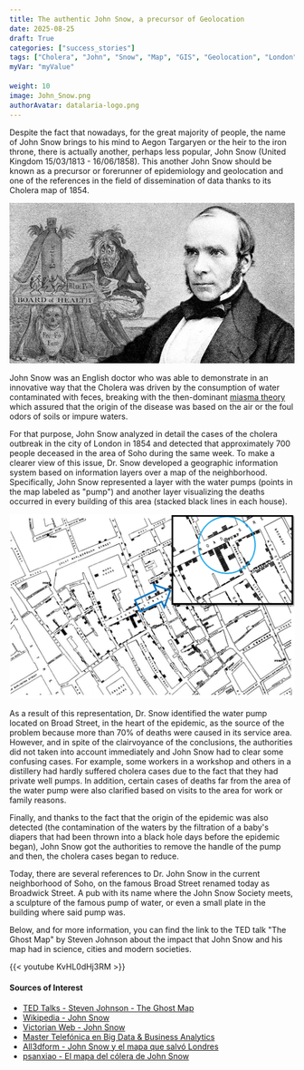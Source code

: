 ```yaml
---
title: The authentic John Snow, a precursor of Geolocation
date: 2025-08-25
draft: True
categories: ["success_stories"]
tags: ["Cholera", "John", "Snow", "Map", "GIS", "Geolocation", "London"]
myVar: "myValue"

weight: 10
image: John_Snow.png
authorAvatar: datalaria-logo.png
---
```


Despite the fact that nowadays, for the great majority of people, the name of John Snow brings to his mind to Aegon Targaryen or the heir to the iron throne, there is actually another, perhaps less popular, John Snow (United Kingdom 15/03/1813 - 16/06/1858). This another John Snow should be known as a precursor or forerunner of epidemiology and geolocation and one of the references in the field of dissemination of data thanks to its Cholera map of 1854.

![JohnSnow](John_Snow.png)

John Snow was an English doctor who was able to demonstrate in an innovative way that the Cholera was driven by the consumption of water contaminated with feces, breaking with the then-dominant [miasma theory](https://en.wikipedia.org/wiki/Miasma_theory) which assured that the origin of the disease was based on the air or the foul odors of soils or impure waters.

For that purpose, John Snow analyzed in detail the cases of the cholera outbreak in the city of London in 1854 and detected that approximately 700 people deceased in the area of Soho during the same week. To make a clearer view of this issue, Dr. Snow developed a geographic information system based on information layers over a map of the neighborhood. Specifically, John Snow represented a layer with the water pumps (points in the map labeled as "pump") and another layer visualizing the deaths occurred in every building of this area (stacked black lines in each house).

![JohnSnow](Cholera_map.png)

As a result of this representation, Dr. Snow identified the water pump located on Broad Street, in the heart of the epidemic, as the source of the problem because more than 70% of deaths were caused in its service area. However, and in spite of the clairvoyance of the conclusions, the authorities did not taken into account immediately and John Snow had to clear some confusing cases. For example, some workers in a workshop and others in a distillery had hardly suffered cholera cases due to the fact that they had private well pumps. In addition, certain cases of deaths far from the area of ​​the water pump were also clarified based on visits to the area for work or family reasons.

Finally, and thanks to the fact that the origin of the epidemic was also detected (the contamination of the waters by the filtration of a baby's diapers that had been thrown into a black hole days before the epidemic began), John Snow got the authorities to remove the handle of the pump and then, the cholera cases began to reduce.

Today, there are several references to Dr. John Snow in the current neighborhood of Soho, on the famous Broad Street renamed today as Broadwick Street. A pub with its name where the John Snow Society meets, a sculpture of the famous pump of water, or even a small plate in the building where said pump was.

Below, and for more information, you can find the link to the TED talk "The Ghost Map" by Steven Johnson about the impact that John Snow and his map had in science, cities and modern societies.

{{< youtube KvHL0dHj3RM >}}

#### Sources of Interest
- [TED Talks - Steven Johnson - The Ghost Map](https://www.ted.com/talks/steven_johnson_tours_the_ghost_map)
- [Wikipedia - John Snow](https://es.wikipedia.org/wiki/John_Snow)
- [Victorian Web - John Snow](http://www.victorianweb.org/science/health/johnsnow.html)
- [Master Telefónica en Big Data & Business Analytics](https://www.campusbigdata.com/master-telefonica-en-big-data-y-business-analytics)
- [All3dform - John Snow y el mapa que salvó Londres](https://all3dform.com/es/john-snow-y-el-mapa-que-salvo-londres/)
- [psanxiao - El mapa del cólera de John Snow](http://psanxiao.com/el-mapa-del-colera-de-john-snow)

